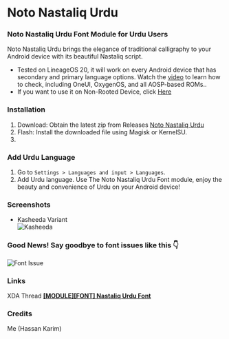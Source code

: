 # Noto Nastaliq Urdu
### Noto Nastaliq Urdu Font Module for Urdu Users

Noto Nastaliq Urdu brings the elegance of traditional calligraphy to your Android device with its beautiful Nastaliq script.

* Tested on LineageOS 20, it will work on every Android device that has secondary and primary language options. Watch the <a href="https://youtube.com/shorts/KAjCKiArXpc">video</a> to learn how to check, including OneUI, OxygenOS, and all AOSP-based ROMs.</b>.
* If you want to use it on Non-Rooted Device, click <a href="https://github.com/Hassan-kareem/Nastaliq-Urdu_font/tree/Non-Rooted">Here</a>
### Installation

1. Download: Obtain the latest zip from Releases [Noto Nastaliq Urdu](https://github.com/Hassan-kareem/Nastaliq-Urdu_font/releases/download/NotoNastaliq-v1/NotoNastaliqUrdu-v1.zip)
2. Flash: Install the downloaded file using Magisk or KernelSU.
3. 
### Add Urdu Language

1. Go to `Settings > Languages and input > Languages`.
2. Add Urdu language.
Use The Noto Nastaliq Urdu Font module, enjoy the beauty and convenience of Urdu on your Android device!
### Screenshots

* Kasheeda Variant <br> ![Kasheeda](https://github.com/Hassan-kareem/Nastaliq-Fonts/assets/144518310/245c7e76-07dc-4d4a-80c8-e8ab4a555b3d) <!-- Describing Kasheeda Variant -->

### Good News! Say goodbye to font issues like this 👇

![Font Issue](https://github.com/Hassan-kareem/Nastaliq-Fonts/assets/144518310/85930501-fab5-4e85-b2e5-55592639ff14)

### Links
XDA Thread <a href="https://xdaforums.com/t/module-font-nastaliq-urdu-font.4645787/" target="_blank"><b>[MODULE][FONT] Nastaliq Urdu Font</b></a>
### Credits

Me (Hassan Karim)

